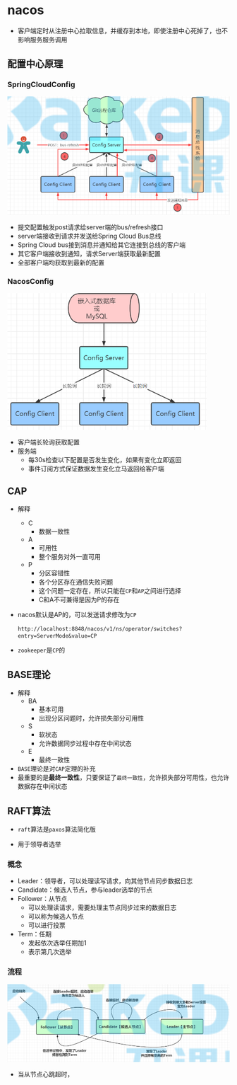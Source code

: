# nacos

+ 客户端定时从注册中心拉取信息，并缓存到本地，即使注册中心死掉了，也不影响服务服务调用

## 配置中心原理

### SpringCloudConfig

![image-20210104002317403](assets/image-20210104002317403.png) 

+ 提交配置触发post请求给server端的bus/refresh接口
+  server端接收到请求并发送给Spring Cloud Bus总线
+ Spring Cloud bus接到消息并通知给其它连接到总线的客户端
+ 其它客户端接收到通知，请求Server端获取最新配置
+ 全部客户端均获取到最新的配置

### NacosConfig

![image-20210104002429824](assets/image-20210104002429824.png) 

+ 客户端长轮询获取配置
+ 服务端
  + 每30s检查以下配置是否发生变化，如果有变化立即返回
  + 事件订阅方式保证数据发生变化立马返回给客户端

## CAP

+ 解释

  + C
    + 数据一致性
  + A
    + 可用性
    + 整个服务对外一直可用
  + P
    + 分区容错性
    + 各个分区存在通信失败问题
    + 这个问题一定存在，所以只能在`CP`和`AP`之间进行选择
    + C和A不可兼得是因为P的存在

+ nacos默认是AP的，可以发送请求修改为`CP`

  ```
  http://localhost:8848/nacos/v1/ns/operator/switches?entry=ServerMode&value=CP
  ```

+ `zookeeper`是`CP`的

## BASE理论

+ 解释
  + BA
    + 基本可用
    + 出现分区问题时，允许损失部分可用性
  + S
    + 软状态
    + 允许数据同步过程中存在中间状态
  + E
    + 最终一致性
+ `BASE`理论是对`CAP`定理的补充
+ 最重要的是**最终一致性**，只要保证了`最终一致性`，允许损失部分可用性，也允许数据存在中间状态

## RAFT算法

+ `raft`算法是`paxos`算法简化版

+ 用于领导者选举

### 概念

+ Leader：领导者，可以处理读写请求，向其他节点同步数据日志
+ Candidate：候选人节点，参与leader选举的节点
+ Follower：从节点
  + 可以处理读请求，需要处理主节点同步过来的数据日志
  + 可以称为候选人节点
  + 可以进行投票
+ Term：任期
  + 发起依次选举任期加1
  + 表示第几次选举

### 流程

![image-20210104013110709](assets/image-20210104013110709.png) 

+ 当从节点心跳超时，
